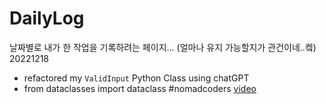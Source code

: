 # DailyLog
날짜별로 내가 한 작업을 기록하려는 페이지... (얼마나 유지 가능할지가 관건이네..켘)
20221218 
- refactored my `ValidInput` Python Class using chatGPT
- from dataclasses import dataclass #nomadcoders [video](https://www.youtube.com/watch?v=VY7akCnhQ9o)
